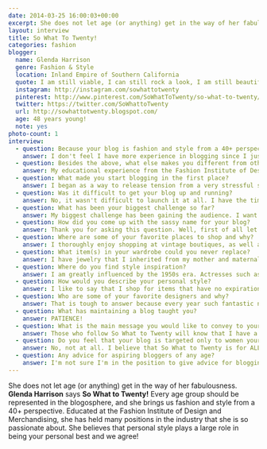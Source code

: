 ```yaml
---
date: 2014-03-25 16:00:03+00:00
excerpt: She does not let age (or anything) get in the way of her fabulousness. Glenda Harrison says So What to Twenty!
layout: interview
title: So What To Twenty!
categories: fashion
blogger:
  name: Glenda Harrison
  genre: Fashion & Style
  location: Inland Empire of Southern California
  quote: I am still viable, I can still rock a look, I am still beautiful in spite of what society tries to say about women of a certain age... so, So What to Twenty!
  instagram: http://instagram.com/sowhattotwenty
  pinterest: http://www.pinterest.com/SoWhatToTwenty/so-what-to-twenty/
  twitter: https://twitter.com/SoWhattoTwenty
  url: http://sowhattotwenty.blogspot.com/
  age: 48 years young!
  note: yes
photo-count: 1
interview: 
  - question: Because your blog is fashion and style from a 40+ perspective, do you feel that you have more knowledge and experience under your fabulous belt?
    answer: I don't feel I have more experience in blogging since I just began in June 2013. I do, however, believe that I bring a bit more knowledge to the table about the fashion industry as a whole. With many bloggers, it is about the clothes. Don't get me wrong, I love clothing, but So What to Twenty is more about personal style and the important role it plays in being your personal best.
  - question: Besides the above, what else makes you different from other fashion bloggers?
    answer: My educational experience from the Fashion Institute of Design & Merchandising has played a very important role in my love for the industry. I graduated from FIDM in 1986 with a degree in Marketing & Merchandising. In addition, I have worked in many aspects of the fashion industry from personal stylist to a Fashion & Style columnist for a weekly newspaper.
  - question: What made you start blogging in the first place?
    answer: I began as a way to release tension from a very stressful situation I was in. I find writing and writing about style very therapeutic.
  - question: Was it difficult to get your blog up and running?
    answer: No, it wasn't difficult to launch it at all. I have the time to work on it, and a tech-savvy husband.
  - question: What has been your biggest challenge so far?
    answer: My biggest challenge has been gaining the audience. I want the public to trust that I'll have interesting content.
  - question: How did you come up with the sassy name for your blog?
    answer: Thank you for asking this question. Well, first of all let me begin by stating that it is in no way a slight to younger women. So What to Twenty is saying... I am still viable, I can still rock a look, I am still beautiful in spite of what society tries to say about women of a certain age... so, So What to Twenty! Understand? It is more of a mantra to women who have been seasoned with time.
  - question: Where are some of your favorite places to shop and why?
    answer: I thoroughly enjoy shopping at vintage boutiques, as well as non-descript shops that are off the beaten path. Also, I am an eBay fanatic. But for more mainstream shopping, I LOVE the world market, the vintage feel of Anthropologie. I like these places because I don’t have the fear of seeing myself coming and going. I like individuality.
  - question: What item(s) in your wardrobe could you never replace?
    answer: I have jewelry that I inherited from my mother and maternal grandmother that is irreplaceable and holds such precious memories for me. Also, when I was 17, I fell in love with a pair of chocolate leather riding boots by Marc Alpert of Italy. To earn the money for them, I wrote an essay to my father explaining how I would cherish them forever. I still have them and blogged about them in a post called Equestrian Legacy.
  - question: Where do you find style inspiration?
    answer: I am greatly influenced by the 1950s era. Actresses such as Audrey Hepburn, Kate Hepburn, Grace Kelly and First lady Jackie Onassis influence me. Overall, my mood and temperament, the California lifestyle are all some of my style inspirations.
  - question: How would you describe your personal style?
    answer: I like to say that I shop for items that have no expiration date. My style is Classic + a touch of Boho + a little quirk. The base of my wardrobe mostly consists of great classic pieces, but I enjoy mixing my classics with bohemian influences and always a touch of quirk. It just makes the look for interesting.
  - question: Who are some of your favorite designers and why?
    answer: That is tough to answer because every year such fantastic new designers hit the scene. I'll have to say that my number ones are&#058; Michael Kors, Carolina Herrera, Tracy Reese, Marni, Ralph Lauren and Chloe. I adore these designers the most because they best fit my personal style that I mentioned above.
  - question: What has maintaining a blog taught you?
    answer: PATIENCE!
  - question: What is the main message you would like to convey to your readers?
    answer: Those who follow So What to Twenty will know that I have a true passion for the fashion industry as a whole. I truly hope that this message is being conveyed. I also hope that people take that there is a big difference in BEING IN STYLE verses HAVING STYLE. The latter is what I strive toward. I won't run out and purchase the latest trends. What I do work toward is creating a perfectly curated wardrobe that is built to fit my style.
  - question: Do you feel that your blog is targeted only to women your age, or do you think anyone could benefit from your posts?
    answer: No, not at all. I believe that So What to Twenty is for ALL women, regardless of age, for the simple fact, it is not all about fashion and more about style. There is a difference. There is a quote that best sums it up – Fashion fades by style is eternal.
  - question: Any advice for aspiring bloggers of any age?
    answer: I'm not sure I'm in the position to give advice for blogging since I am still finding my way. But ask me anything about style and fashion and I can at least point you in the right direction... 
---
```


She does not let age (or anything) get in the way of her fabulousness. **Glenda Harrison** says **So What to Twenty!** Every age group should be represented in the blogosphere, and she brings us fashion and style from a 40+ perspective. Educated at the Fashion Institute of Design and Merchandising, she has held many positions in the industry that she is so passionate about. She believes that personal style plays a large role in being your personal best and we agree!